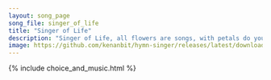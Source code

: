 ```yaml
---
layout: song_page
song_file: singer_of_life
title: "Singer of Life"
description: "Singer of Life, all flowers are songs, with petals do you write. Singer of Life, you color the earth, dazzling the eye with birds red and bright. Joy ... english theist 1part musicbyother textbyother chords"
image: https://github.com/kenanbit/hymn-singer/releases/latest/download/singer_of_life-trad.png
---
```


{% include choice_and_music.html %}